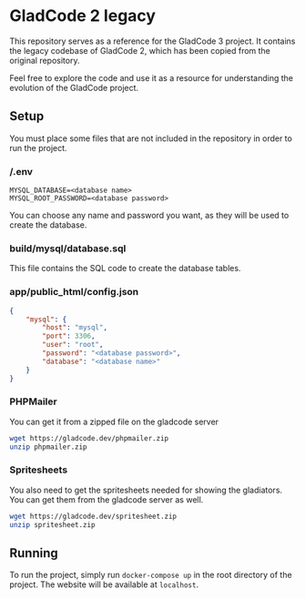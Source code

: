 # GladCode 2 legacy

This repository serves as a reference for the GladCode 3 project. It contains the legacy codebase of GladCode 2, which has been copied from the original repository.

Feel free to explore the code and use it as a resource for understanding the evolution of the GladCode project.

## Setup

You must place some files that are not included in the repository in order to run the project.

### /.env

```
MYSQL_DATABASE=<database name>
MYSQL_ROOT_PASSWORD=<database password>
```

You can choose any name and password you want, as they will be used to create the database.

### build/mysql/database.sql

This file contains the SQL code to create the database tables.

### app/public_html/config.json

```json
{
    "mysql": {
        "host": "mysql",
        "port": 3306,
        "user": "root",
        "password": "<database password>",
        "database": "<database name>"
    }
}
```

### PHPMailer

You can get it from a zipped file on the gladcode server

```bash
wget https://gladcode.dev/phpmailer.zip
unzip phpmailer.zip
```

### Spritesheets

You also need to get the spritesheets needed for showing the gladiators. You can get them from the gladcode server as well.

```bash
wget https://gladcode.dev/spritesheet.zip
unzip spritesheet.zip
```

## Running

To run the project, simply run `docker-compose up` in the root directory of the project. The website will be available at `localhost`.